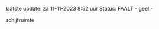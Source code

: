 laatste update: 
za 11-11-2023  8:52   uur 
Status: FAALT - geel - 
<div class="service Y">schijfruimte</div>